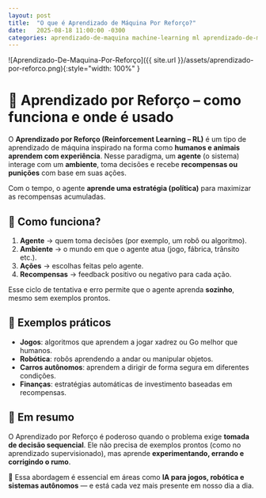 ```yaml
--- 
layout: post
title:  "O que é Aprendizado de Máquina Por Reforço?"
date:   2025-08-18 11:00:00 -0300
categories: aprendizado-de-maquina machine-learning ml aprendizado-de-maquina-por-reforço
---
```


![Aprendizado-De-Maquina-Por-Reforço]({{ site.url }}/assets/aprendizado-por-reforco.png){:style="width: 100%" }

# 📘 Aprendizado por Reforço – como funciona e onde é usado

O **Aprendizado por Reforço (Reinforcement Learning – RL)** é um tipo de aprendizado de máquina inspirado na forma como **humanos e animais aprendem com experiência**.
Nesse paradigma, um **agente** (o sistema) interage com um **ambiente**, toma decisões e recebe **recompensas ou punições** com base em suas ações.

Com o tempo, o agente **aprende uma estratégia (política)** para maximizar as recompensas acumuladas.

## 🔑 Como funciona?

1. **Agente** → quem toma decisões (por exemplo, um robô ou algoritmo).
2. **Ambiente** → o mundo em que o agente atua (jogo, fábrica, trânsito etc.).
3. **Ações** → escolhas feitas pelo agente.
4. **Recompensas** → feedback positivo ou negativo para cada ação.

Esse ciclo de tentativa e erro permite que o agente aprenda **sozinho**, mesmo sem exemplos prontos.

## 🎯 Exemplos práticos

* **Jogos**: algoritmos que aprendem a jogar xadrez ou Go melhor que humanos.
* **Robótica**: robôs aprendendo a andar ou manipular objetos.
* **Carros autônomos**: aprendem a dirigir de forma segura em diferentes condições.
* **Finanças**: estratégias automáticas de investimento baseadas em recompensas.


## 🚀 Em resumo

O Aprendizado por Reforço é poderoso quando o problema exige **tomada de decisão sequencial**.
Ele não precisa de exemplos prontos (como no aprendizado supervisionado), mas aprende **experimentando, errando e corrigindo o rumo**.


📌 Essa abordagem é essencial em áreas como **IA para jogos, robótica e sistemas autônomos** — e está cada vez mais presente em nosso dia a dia.

